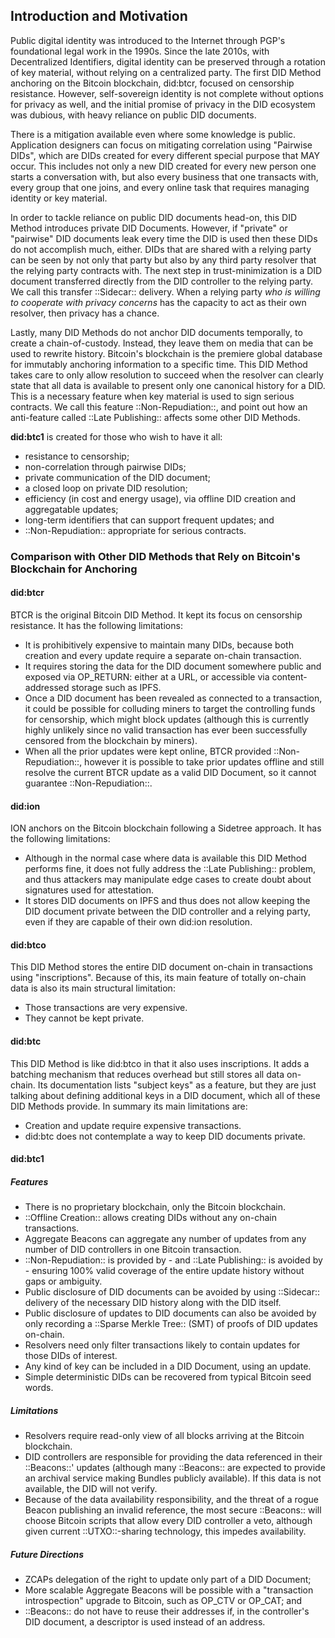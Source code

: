 ## Introduction and Motivation

Public digital identity was introduced to the Internet through PGP's foundational
legal work in the 1990s. Since the late 2010s, with Decentralized Identifiers,
digital identity can be preserved through a rotation of key material, without
relying on a centralized party. The first DID Method anchoring on the Bitcoin
blockchain, did:btcr, focused on censorship resistance. However, self-sovereign
identity is not complete without options for privacy as well, and the initial
promise of privacy in the DID ecosystem was dubious, with heavy reliance on
public DID documents.

There is a mitigation available even where some knowledge is public.
Application designers can focus on mitigating correlation using "Pairwise DIDs",
which are DIDs created for every different special purpose that MAY occur. This
includes not only a new DID created for every new person one starts a conversation
with, but also every business that one transacts with, every group that one
joins, and every online task that requires managing identity or key material.

In order to tackle reliance on public DID documents head-on, this DID Method
introduces private DID Documents. However, if "private" or "pairwise" DID
documents leak every time the DID is used then these DIDs do not accomplish
much, either. DIDs that are shared with a relying party can be seen by not only
that party but also by any third party resolver that the relying party contracts
with. The next step in trust-minimization is a DID document transferred directly
from the DID controller to the relying party. We call this transfer ::Sidecar::
delivery. When a relying party *who is willing to cooperate with privacy concerns*
has the capacity to act as their own resolver, then privacy has a chance.

Lastly, many DID Methods do not anchor DID documents temporally, to create a
chain-of-custody. Instead, they leave them on media that can be used to rewrite
history. Bitcoin's blockchain is the premiere global database for immutably
anchoring information to a specific time. This DID Method takes care to only
allow resolution to succeed when the resolver can clearly state that all data is
available to present only one canonical history for a DID. This is a necessary
feature when key material is used to sign serious contracts. We call this feature
::Non-Repudiation::, and point out how an anti-feature called ::Late Publishing::
affects some other DID Methods.

**did:btc1** is created for those who wish to have it all:

* resistance to censorship;
* non-correlation through pairwise DIDs;
* private communication of the DID document;
* a closed loop on private DID resolution;
* efficiency (in cost and energy usage), via offline DID creation and aggregatable
  updates;
* long-term identifiers that can support frequent updates; and
* ::Non-Repudiation:: appropriate for serious contracts.

### Comparison with Other DID Methods that Rely on Bitcoin's Blockchain for Anchoring

#### did:btcr

BTCR is the original Bitcoin DID Method.  It kept its focus on censorship
resistance. It has the following limitations:

* It is prohibitively expensive to maintain many DIDs, because both creation and
  every update require a separate on-chain transaction.
* It requires storing the data for the DID document somewhere public and exposed
  via OP_RETURN: either at a URL, or accessible via content-addressed storage such
  as IPFS.
* Once a DID document has been revealed as connected to a transaction, it could
  be possible for colluding miners to target the controlling funds for censorship,
  which might block updates (although this is currently highly unlikely since no
  valid transaction has ever been successfully censored from the blockchain by
  miners).
* When all the prior updates were kept online, BTCR provided ::Non-Repudiation::,
  however it is possible to take prior updates offline and still resolve the
  current BTCR update as a valid DID Document, so it cannot guarantee ::Non-Repudiation::.

#### did:ion

ION anchors on the Bitcoin blockchain following a Sidetree approach. It has the
following limitations:

* Although in the normal case where data is available this DID Method performs
  fine, it does not fully address the ::Late Publishing:: problem, and thus attackers
  may manipulate edge cases to create doubt about signatures used for attestation.
* It stores DID documents on IPFS and thus does not allow keeping the DID document
  private between the DID controller and a relying party, even if they are capable of
  their own did:ion resolution.

#### did:btco

This DID Method stores the entire DID document on-chain in transactions using
"inscriptions".  Because of this, its main feature of totally on-chain data is
also its main structural limitation:

* Those transactions are very expensive.
* They cannot be kept private.

#### did:btc

This DID Method is like did:btco in that it also uses inscriptions. It adds a
batching mechanism that reduces overhead but still stores all data on-chain.
Its documentation lists "subject keys" as a feature, but they are just talking
about defining additional keys in a DID document, which all of these DID Methods
provide. In summary its main limitations are:

* Creation and update require expensive transactions.
* did:btc does not contemplate a way to keep DID documents private.

#### did:btc1

##### Features

* There is no proprietary blockchain, only the Bitcoin blockchain.
* ::Offline Creation:: allows creating DIDs without any on-chain transactions.
* Aggregate Beacons can aggregate any number of updates from any number of DID
  controllers in one Bitcoin transaction.
* ::Non-Repudiation:: is provided by - and ::Late Publishing:: is avoided by - ensuring
  100% valid coverage of the entire update history without gaps or ambiguity.
* Public disclosure of DID documents can be avoided by using ::Sidecar:: delivery
  of the necessary DID history along with the DID itself.
* Public disclosure of updates to DID documents can also be avoided by only
  recording a ::Sparse Merkle Tree:: (SMT) of proofs of DID updates on-chain.
* Resolvers need only filter transactions likely to contain updates for those
  DIDs of interest.
* Any kind of key can be included in a DID Document, using an update.
* Simple deterministic DIDs can be recovered from typical Bitcoin seed words.

##### Limitations

* Resolvers require read-only view of all blocks arriving at the Bitcoin blockchain.
* DID controllers are responsible for providing the data referenced in their
  ::Beacons::' updates (although many ::Beacons:: are expected to provide an archival
  service making Bundles publicly available).  If this data is not available, the
  DID will not verify.
* Because of the data availability responsibility, and the threat of a rogue
  Beacon publishing an invalid reference, the most secure ::Beacons:: will choose
  Bitcoin scripts that allow every DID controller a veto, although given current
  ::UTXO::-sharing technology, this impedes availability.

##### Future Directions

* ZCAPs delegation of the right to update only part of a DID Document;
* More scalable Aggregate Beacons will be possible with a "transaction introspection"
  upgrade to Bitcoin, such as OP_CTV or OP_CAT; and
* ::Beacons:: do not have to reuse their addresses if, in the controller's DID document,
  a descriptor is used instead of an address.
